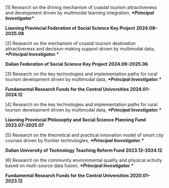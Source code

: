 [1] Research on the driving mechanism of coastal tourism attractiveness and development driven by multimodal learning integration, ***\*Principal Investigator\****.  

**Liaoning Provincial Federation of Social Science Key Project**       **2024.08–2025.08**        

[2] Research on the mechanism of coastal tourism destination attractiveness and decision-making support driven by multimodal data, ***\*Principal Investigator.\****

**Dalian Federation of Social Science Key Project                        2024.09–2025.06**

[3] Research on the key technologies and implementation paths for rural tourism development driven by multimodal data, ***\*Principal Investigator.\****

**Fundamental Research Funds for the Central Universities                2024.01–2024.12**

[4] Research on the key technologies and implementation paths for rural tourism development driven by multimodal data, ***\*Principal Investigator.\****

**Liaoning Provincial Philosophy and Social Science Planning Fund        2023.07–2025.07**

[5] Research on the theoretical and practical innovation model of smart city courses driven by frontier technologies, ***\*Principal Investigator.\****

**Dalian University of Technology Teaching Reform Fund                   2023.12–2024.12**

[6] Research on the community environmental quality and physical activity based on multi-source data fusion, ***\*Principal Investigator.\****

**Fundamental Research Funds for the Central Universities                2020.01–2023.12**